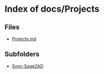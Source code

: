 # Index of docs/Projects

## Files

- [Projects.md](Projects.md)

## Subfolders

- [Sync-Sage2AD](Sync-Sage2AD/INDEX.md)
